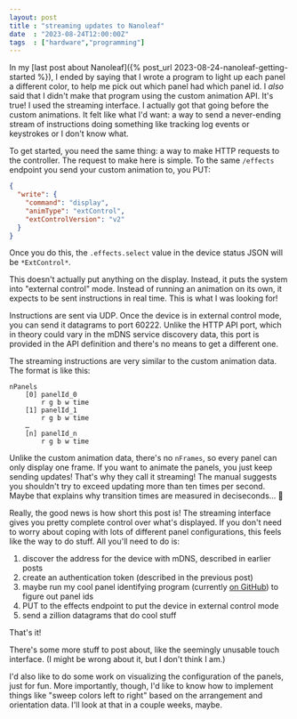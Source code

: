 ```yaml
---
layout: post
title : "streaming updates to Nanoleaf"
date  : "2023-08-24T12:00:00Z"
tags  : ["hardware","programming"]
---
```


In my [last post about Nanoleaf]({% post_url
2023-08-24-nanoleaf-getting-started %}), I ended by saying that I wrote a
program to light up each panel a different color, to help me pick out which
panel had which panel id.  I *also* said that I didn't make that program using
the custom animation API.  It's true!  I used the streaming interface.  I
actually got that going before the custom animations.  It felt like what I'd
want: a way to send a never-ending stream of instructions doing something like
tracking log events or keystrokes or I don't know what.

To get started, you need the same thing: a way to make HTTP requests to the
controller.  The request to make here is simple.  To the same `/effects`
endpoint you send your custom animation to, you PUT:

```json
{
  "write": {
    "command": "display",
    "animType": "extControl",
    "extControlVersion": "v2"
  }
}
```

Once you do this, the `.effects.select` value in the device status JSON will be
`*ExtControl*`.

This doesn't actually put anything on the display.  Instead, it puts the system
into "external control" mode.  Instead of running an animation on its own, it
expects to be sent instructions in real time.  This is what I was looking for!

Instructions are sent via UDP.  Once the device is in external control mode,
you can send it datagrams to port 60222.  Unlike the HTTP API port, which in
theory could vary in the mDNS service discovery data, this port is provided in
the API definition and there's no means to get a different one.

The streaming instructions are very similar to the custom animation data.  The
format is like this:

```
nPanels
    [0] panelId_0
        r g b w time
    [1] panelId_1
        r g b w time
    …
    [n] panelId_n
        r g b w time
```

Unlike the custom animation data, there's no `nFrames`, so every panel can only
display one frame.  If you want to animate the panels, you just keep sending
updates!  That's why they call it streaming!  The manual suggests you shouldn't
try to exceed updating more than ten times per second.  Maybe that explains why
transition times are measured in deciseconds… 🤔

Really, the good news is how short this post is!  The streaming interface gives
you pretty complete control over what's displayed.  If you don't need to worry
about coping with lots of different panel configurations, this feels like the
way to do stuff.  All you'll need to do is:

1. discover the address for the device with mDNS, described in earlier posts
2. create an authentication token (described in the previous post)
3. maybe run my cool panel identifying program (currently [on
   GitHub](https://github.com/rjbs/Nib/blob/main/demo/panel-ident)) to figure
   out panel ids
4. PUT to the effects endpoint to put the device in external control mode
5. send a zillion datagrams that do cool stuff

That's it!

There's some more stuff to post about, like the seemingly unusable touch
interface.  (I might be wrong about it, but I don't think I am.)

I'd also like to do some work on visualizing the configuration of the panels,
just for fun.  More importantly, though, I'd like to know how to implement
things like "sweep colors left to right" based on the arrangement and
orientation data.  I'll look at that in a couple weeks, maybe.
